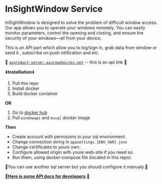 <h1>InSightWindow Service</h1>

InSightWindow is designed to solve the problem of difficult window access. Our app allows you to operate your windows remotely. You can easily monitor parameters, control the opening and closing, and ensure the security of your windows—all from your device.

This is an API part which allow you to log/sign in, grab data from window or send it , subscribe on push nitification and etc.</br>

📌 [`axproduct-server.azurewebsites.net`][api] -- this is an api link 📌


⬇️<strong>Installiation</strong>⬇️
1. Pull this repo
2. Install docker
3. Build docker container </br>

<strong>OR</strong>

1. Go to [docker hub][docker]
2. Pull `windowapi` and `mssql`  docker image</br>

<strong>Then</strong>
- Create account with permisions in your sql environment.
- Change connection string in `appsettings.{ENV_VAR}.json`
- Change certificates to youre own.
- Configure allowed origin with youre web-site if you need so.
- Run them, using docker-compose file (located in this repo).</br>

📌You can use another sql server but you should configure it manualy.📌</br>

📑<strong>[Here is some API docs for developers][api-docs]</strong>.📑<br>

[api-docs]: https://github.com/arsenpaw/InSightWindow-Service/blob/main/API-DOCS.md
[docker]: https://hub.docker.com/repositories/vafelka
[api]: https://axproduct-server.azurewebsites.net



